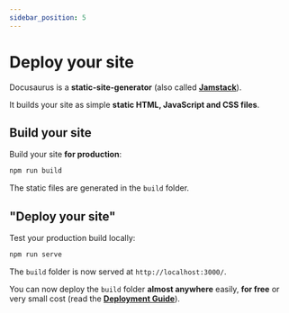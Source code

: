 ```yaml
---
sidebar_position: 5
---
```


# Deploy your site

Docusaurus is a **static-site-generator** (also called **[Jamstack](https://jamstack.org/)**).

It builds your site as simple **static HTML, JavaScript and CSS files**.

## Build your site

Build your site **for production**:

```bash
npm run build
```

The static files are generated in the `build` folder.

## "Deploy your site"

Test your production build locally:

```bash
npm run serve
```

The `build` folder is now served at `http://localhost:3000/`.

You can now deploy the `build` folder **almost anywhere** easily, **for free** or very small cost (read the **[Deployment Guide](https://docusaurus.io/docs/deployment)**).
